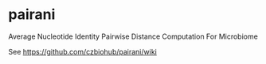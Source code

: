 # pairani
Average Nucleotide Identity Pairwise Distance Computation For Microbiome

See https://github.com/czbiohub/pairani/wiki

